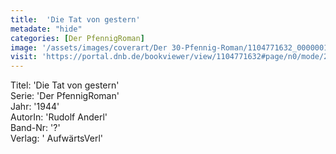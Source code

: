 ```yaml
---
title:  'Die Tat von gestern'
metadate: "hide"
categories: [Der PfennigRoman]
image: '/assets/images/coverart/Der 30-Pfennig-Roman/1104771632_00000010.jpg'
visit: 'https://portal.dnb.de/bookviewer/view/1104771632#page/n0/mode/2up'
---
```

Titel: 'Die Tat von gestern' <br>
Serie: 'Der PfennigRoman' <br>
Jahr: '1944' <br>
AutorIn: 'Rudolf Anderl' <br>
Band-Nr: '?' <br>
Verlag: ' AufwärtsVerl'